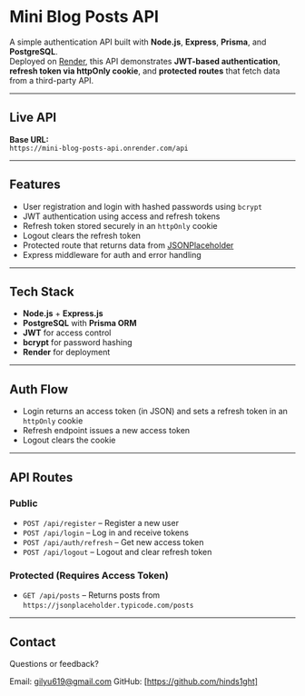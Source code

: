 # Mini Blog Posts API

A simple authentication API built with **Node.js**, **Express**, **Prisma**, and **PostgreSQL**.  
Deployed on [Render](https://render.com), this API demonstrates **JWT-based authentication**, **refresh token via httpOnly cookie**, and **protected routes** that fetch data from a third-party API.

---

## Live API

**Base URL:**  
`https://mini-blog-posts-api.onrender.com/api`

---

## Features

- User registration and login with hashed passwords using `bcrypt`
- JWT authentication using access and refresh tokens
- Refresh token stored securely in an `httpOnly` cookie
- Logout clears the refresh token
- Protected route that returns data from [JSONPlaceholder](https://jsonplaceholder.typicode.com/posts)
- Express middleware for auth and error handling

---

## Tech Stack

- **Node.js** + **Express.js**
- **PostgreSQL** with **Prisma ORM**
- **JWT** for access control
- **bcrypt** for password hashing
- **Render** for deployment

---

## Auth Flow

- Login returns an access token (in JSON) and sets a refresh token in an `httpOnly` cookie
- Refresh endpoint issues a new access token
- Logout clears the cookie

---

## API Routes

### Public

- `POST /api/register` – Register a new user  
- `POST /api/login` – Log in and receive tokens  
- `POST /api/auth/refresh` – Get new access token  
- `POST /api/logout` – Logout and clear refresh token  

### Protected (Requires Access Token)

- `GET /api/posts` – Returns posts from `https://jsonplaceholder.typicode.com/posts`

---

## Contact

Questions or feedback?

Email: gilyu619@gmail.com 
GitHub: [https://github.com/hinds1ght]
